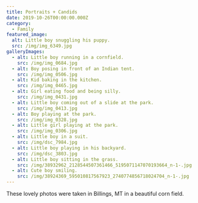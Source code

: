 ```yaml
---
title: Portraits + Candids
date: 2019-10-26T00:00:00.000Z
category:
  - Family
featured_image:
  alt: Little boy snuggling his puppy.
  src: /img/img_6349.jpg
galleryImages:
  - alt: Little boy running in a cornfield.
    src: /img/img_0684.jpg
  - alt: Boy posing in front of an Indian tent.
    src: /img/img_0506.jpg
  - alt: Kid baking in the kitchen.
    src: /img/img_0465.jpg
  - alt: Girl eating food and being silly.
    src: /img/img_0431.jpg
  - alt: Little boy coming out of a slide at the park.
    src: /img/img_0413.jpg
  - alt: Boy playing at the park.
    src: /img/img_0328.jpg
  - alt: Little girl playing at the park.
    src: /img/img_0306.jpg
  - alt: Little boy in a suit.
    src: /img/dsc_7984.jpg
  - alt: Little boy playing in his backyard.
    src: /img/dsc_3803.jpg
  - alt: Little boy sitting in the grass.
    src: /img/38932962_2128544507361466_5195071147070193664_n-1-.jpg
  - alt: Cute boy smiling.
    src: /img/38924369_595010817567923_2740774856718024704_n-1-.jpg
---
```


These lovely photos were taken in Billings, MT in a beautiful corn field.
